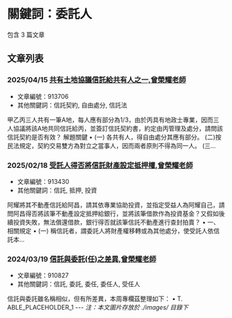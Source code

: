 # 關鍵詞：委託人

包含 3 篇文章

## 文章列表

### 2025/04/15 [共有土地協議信託給共有人之一,曾榮耀老師](../../articles/913706_%E5%85%B1%E6%9C%89%E5%9C%9F%E5%9C%B0%E5%8D%94%E8%AD%B0%E4%BF%A1%E8%A8%97%E7%B5%A6%E5%85%B1%E6%9C%89%E4%BA%BA%E4%B9%8B%E4%B8%80%2C%E6%9B%BE%E6%A6%AE%E8%80%80%E8%80%81%E5%B8%AB.md)
- 文章編號：913706
- 其他關鍵詞：信託契約, 自由處分, 信託法

甲乙丙三人共有一筆A地，每人應有部分為1/3，由於丙具有地政士專業，因而三人協議將該A地共同信託給丙，並簽訂信託契約書，約定由丙管理及處分，請問該信託契約是否有效？ 解題關鍵 • (一) 各共有人，得自由處分其應有部分。 (二)按民法規定，契約交易雙方為對立之當事人，因而兩者原則不得為同一人。 (三...

### 2025/02/18 [受託人得否將信託財產設定抵押權,曾榮耀老師](../../articles/913430_%E5%8F%97%E8%A8%97%E4%BA%BA%E5%BE%97%E5%90%A6%E5%B0%87%E4%BF%A1%E8%A8%97%E8%B2%A1%E7%94%A2%E8%A8%AD%E5%AE%9A%E6%8A%B5%E6%8A%BC%E6%AC%8A%2C%E6%9B%BE%E6%A6%AE%E8%80%80%E8%80%81%E5%B8%AB.md)
- 文章編號：913430
- 其他關鍵詞：信託, 抵押, 投資

阿耀將其不動產信託給阿昌，請其依專業協助投資，並指定受益人為阿耀自己，請問阿昌得否將該筆不動產設定抵押給銀行，並將該筆借款作為投資基金？又假如後續投資失敗，無法償還借款，銀行得否就該筆信託不動產進行查封拍賣？ • 一、相關規定 • (一) 稱信託者，謂委託人將財產權移轉或為其他處分，使受託人依信託本...

### 2024/03/19 [信託與委託(任)之差異,曾榮耀老師](../../articles/910827_%E4%BF%A1%E8%A8%97%E8%88%87%E5%A7%94%E8%A8%97%28%E4%BB%BB%29%E4%B9%8B%E5%B7%AE%E7%95%B0%2C%E6%9B%BE%E6%A6%AE%E8%80%80%E8%80%81%E5%B8%AB.md)
- 文章編號：910827
- 其他關鍵詞：信託, 委託, 委任, 委任人, 受任人

信託與委託雖名稱相似，但有所差異，本周專欄茲整理如下： • T. ABLE_PLACEHOLDER_1 --- *注：本文圖片存放於 ./images/ 目錄下*
